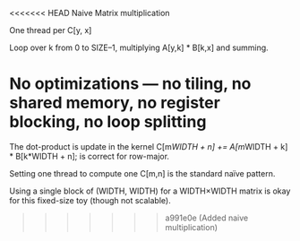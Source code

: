 <<<<<<< HEAD
Naive Matrix multiplication

One thread per C[y, x]   

Loop over k from 0 to SIZE–1, multiplying A[y,k] * B[k,x] and summing.   

No optimizations — no tiling, no shared memory, no register blocking, no loop splitting   
=======
The dot-product is update in the kernel
C[m*WIDTH + n] += A[m*WIDTH + k] * B[k*WIDTH + n]; is correct for row-major.  

Setting one thread to compute one C[m,n] is the standard naïve pattern.  

Using a single block of (WIDTH, WIDTH) for a WIDTH×WIDTH matrix is okay for this fixed-size toy (though not scalable).  
>>>>>>> a991e0e (Added naive multiplication)
